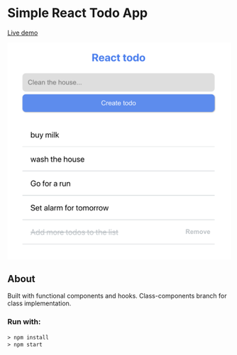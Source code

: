 # Simple React Todo App

[Live demo](https://react-todo-ymirke.herokuapp.com/)


![Image of todo app](https://github.com/Ymirke/react-todo/blob/master/react-todo2.png)

## About
Built with functional components and hooks. 
Class-components branch for class implementation.

### Run with:
```console
> npm install 
> npm start
```
